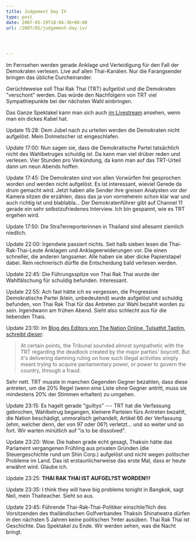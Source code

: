```yaml
---
title: Judgement Day IV
type: post
date: 2007-05-29T18:04:36+00:00
url: /2007/05/judgement-day-iv/




---
```

Im Fernsehen werden gerade Anklage und Verteidigung für den Fall der Demokraten verlesen. Live auf allen Thai-Kanälen. Nur die Farangsender bringen das übliche Durcheinander.

Gerüchteweise soll Thai Rak Thai (<span class="caps">TRT</span>) aufgelöst und die Demokraten "verschont" werden. Das würde den Nachfolgern von <span class="caps">TRT</span> viel Sympathiepunkte bei der nächsten Wahl einbringen.

Das Ganze Spektakel kann man sich auch [im Livestream][1] ansehen, wenn man ein dickes Kabel hat.

Update 15:28: Dem Jubel nach zu urteilen werden die Demokraten nicht aufgelöst. Mein Dolmetscher ist eingeschlafen.

Update 17:00: Nun sagen sie, dass die Demokratische Partei tatsächlich nicht des Wahlbetruges schuldig ist. Da kann man viel drüber reden und verlesen. Vier Stunden pro Verkündung, da kann man auf das TRT-Urteil dann um neun Abends hoffen.

Update 17:45: Die Demokraten sind von allen Vorwürfen frei gesprochen worden und werden nicht aufgelöst. Es ist interessant, wieviel Gerede da drum gemacht wird. Jetzt haben alle Sender ihre greisen Analysten vor der Kamera sitzen die erzählen, dass das ja von vorneherein schon klar war und auch richtig ist und blablabla... Der Demokratenführer gibt auf Channel 11 gerade ein sehr selbstzufriedenes Interview. Ich bin gespannt, wie es <span class="caps">TRT</span> ergehen wird.

Update 17:50: Die Stra?enreporterinnen in Thailand sind allesamt ziemlich niedlich.

Update 22:00: Irgendwie passiert nichts. Seit halb sieben lesen die Thai-Rak-Thai-Leute Anklagen und Anklageerwiderungen vor. Die einen schneller, die anderen langsamer. Alle haben sie aber dicke Papierstapel dabei. Rein rechnerisch dürfte die Entscheidung bald verlesen werden.

Update 22:45: Die Führungsspitze von Thai Rak Thai wurde der Wahlfälschung für schuldig befunden. Interessant.

Update 22:55: Ach fast hätte ich es vergessen, die Progressive Demokratische Partei (klein, unbedeutend) wurde aufgelöst und schuldig befunden, von Thai Rak Thai für das Antreten zur Wahl bezahlt worden zu sein. Irgendwann am frühen Abend. Sieht also schlecht aus für die liebenden Thais.

Update 23:10: Im [Blog des Editors von The Nation Online, Tulsathit Taptim, schreibt dieser][2]:

> At certain points, the Tribunal sounded almost sympathetic with the <span class="caps">TRT</span> regarding the deadlock created by the major parties' boycott. But it's delivering damning ruling on how such illegal activities simply meant trying to acquire parliamentary power, or power to govern the country, through a fraud.

Sehr nett. <span class="caps">TRT</span> musste in manchen Gegenden Gegner bezahlen, dass diese antreten, um die 20% Regel (wenn eine Liste ohne Gegner antritt, muss sie mindestens 20% der Stimmen erhalten) zu umgehen.

Update 23:15: Es hagelt gerade "guiltys" --- <span class="caps">TRT</span> hat die Verfassung gebrochen, Wahlbetrug begangen, kleinere Parteien fürs Antreten bezahlt, die Nation beschädigt, unmoralisch gehandelt, Artikel 66 der Verfassung (ehm, welcher denn, der von 97 oder 06?) verletzt... und so weiter und so fort. Wir warten minütlich auf "is to be dissolved".

Update 23:20: Wow. Die haben grade echt gesagt, Thaksin hätte das Parlament vergangenen Frühling aus privaten Gründen (die Steuergeschichte rund um Shin Corp.) aufgelöst und nicht wegen politscher Probleme im Land. Das ist erstaunlicherweise das erste Mal, dass er heute erwähnt wird. Glaube ich.

Update 23:25: **<span class="caps">THAI</span> <span class="caps">RAK</span> <span class="caps">THAI</span> <span class="caps">IST</span> AUFGEL?ST WORDEN!!!**

Update 23:35: I think they will have big problems tonight in Bangkok, sagt Neil, mein Thaiteacher. Sieht so aus.

Update 23:45: Führende Thai-Rak-Thai-Politiker einschlie?lich des Vorsitzenden des thailändischen Golfverbandes Thaksin Shinatwatra dürfen in den nächsten 5 Jahren keine politischen ?mter ausüben. Thai Rak Thai ist Geschichte. Das Spektakel zu Ende. Wir werden sehen, was die Nacht bringt.

 [1]: http://www.nationchannel.com/live_pop.php?bitrate=256
 [2]: http://www.nationmultimedia.com/webblog/view_blog.php?uid=286&bid=2755
